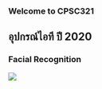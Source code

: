 ### Welcome to CPSC321
## อุปกรณ์ไอที ปี 2020
### Facial Recognition
![]("https://github.com/warayutkhanka/CPSC321/blob/gh-pages/ITequipment.jpg")
